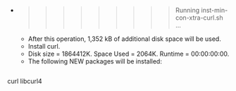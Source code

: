 * >>>>>>>>> Running inst-min-con-xtra-curl.sh ...
  * After this operation, 1,352 kB of additional disk space will be used.
  * Install curl.
  * Disk size = 1864412K. Space Used = 2064K. Runtime = 00:00:00:00.
  * The following NEW packages will be installed:
  ```bash
curl libcurl4
  ```
